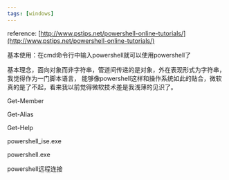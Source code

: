 ```yaml
---
tags: [windows]
---
```


reference:
[http://www.pstips.net/powershell-online-tutorials/](http://www.pstips.net/powershell-online-tutorials/)

基本使用：在cmd命令行中输入powershell就可以使用powershell了

基本理念，面向对象而非字符串，管道间传递的是对象，外在表现形式为字符串，我觉得作为一门脚本语言，
能够像powershell这样和操作系统如此的贴合，微软真的是了不起，看来我以前觉得微软技术差是我浅薄的见识了。

Get-Member

Get-Alias

Get-Help

powershell_ise.exe

powershell.exe

powershell远程连接


